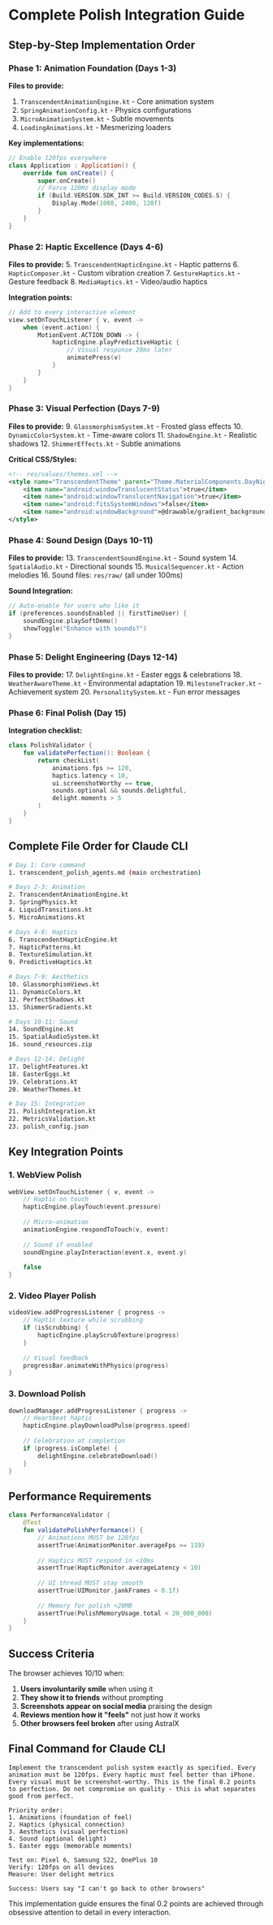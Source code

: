 # Complete Polish Integration Guide

## Step-by-Step Implementation Order

### Phase 1: Animation Foundation (Days 1-3)

**Files to provide:**
1. `TranscendentAnimationEngine.kt` - Core animation system
2. `SpringAnimationConfig.kt` - Physics configurations
3. `MicroAnimationSystem.kt` - Subtle movements
4. `LoadingAnimations.kt` - Mesmerizing loaders

**Key implementations:**
```kotlin
// Enable 120fps everywhere
class Application : Application() {
    override fun onCreate() {
        super.onCreate()
        // Force 120Hz display mode
        if (Build.VERSION.SDK_INT >= Build.VERSION_CODES.S) {
            Display.Mode(1080, 2400, 120f)
        }
    }
}
```

### Phase 2: Haptic Excellence (Days 4-6)

**Files to provide:**
5. `TranscendentHapticEngine.kt` - Haptic patterns
6. `HapticComposer.kt` - Custom vibration creation
7. `GestureHaptics.kt` - Gesture feedback
8. `MediaHaptics.kt` - Video/audio haptics

**Integration points:**
```kotlin
// Add to every interactive element
view.setOnTouchListener { v, event ->
    when (event.action) {
        MotionEvent.ACTION_DOWN -> {
            hapticEngine.playPredictiveHaptic {
                // Visual response 20ms later
                animatePress(v)
            }
        }
    }
}
```

### Phase 3: Visual Perfection (Days 7-9)

**Files to provide:**
9. `GlassmorphismSystem.kt` - Frosted glass effects
10. `DynamicColorSystem.kt` - Time-aware colors
11. `ShadowEngine.kt` - Realistic shadows
12. `ShimmerEffects.kt` - Subtle animations

**Critical CSS/Styles:**
```xml
<!-- res/values/themes.xml -->
<style name="TranscendentTheme" parent="Theme.MaterialComponents.DayNight.NoActionBar">
    <item name="android:windowTranslucentStatus">true</item>
    <item name="android:windowTranslucentNavigation">true</item>
    <item name="android:fitsSystemWindows">false</item>
    <item name="android:windowBackground">@drawable/gradient_background</item>
</style>
```

### Phase 4: Sound Design (Days 10-11)

**Files to provide:**
13. `TranscendentSoundEngine.kt` - Sound system
14. `SpatialAudio.kt` - Directional sounds
15. `MusicalSequencer.kt` - Action melodies
16. Sound files: `res/raw/` (all under 100ms)

**Sound Integration:**
```kotlin
// Auto-enable for users who like it
if (preferences.soundsEnabled || firstTimeUser) {
    soundEngine.playSoftDemo()
    showToggle("Enhance with sounds?")
}
```

### Phase 5: Delight Engineering (Days 12-14)

**Files to provide:**
17. `DelightEngine.kt` - Easter eggs & celebrations
18. `WeatherAwareTheme.kt` - Environmental adaptation
19. `MilestoneTracker.kt` - Achievement system
20. `PersonalitySystem.kt` - Fun error messages

### Phase 6: Final Polish (Day 15)

**Integration checklist:**
```kotlin
class PolishValidator {
    fun validatePerfection(): Boolean {
        return checkList(
            animations.fps >= 120,
            haptics.latency < 10,
            ui.screenshotWorthy == true,
            sounds.optional && sounds.delightful,
            delight.moments > 5
        )
    }
}
```

## Complete File Order for Claude CLI

```bash
# Day 1: Core command
1. transcendent_polish_agents.md (main orchestration)

# Days 2-3: Animation
2. TranscendentAnimationEngine.kt
3. SpringPhysics.kt
4. LiquidTransitions.kt
5. MicroAnimations.kt

# Days 4-6: Haptics  
6. TranscendentHapticEngine.kt
7. HapticPatterns.kt
8. TextureSimulation.kt
9. PredictiveHaptics.kt

# Days 7-9: Aesthetics
10. GlassmorphismViews.kt
11. DynamicColors.kt
12. PerfectShadows.kt
13. ShimmerGradients.kt

# Days 10-11: Sound
14. SoundEngine.kt
15. SpatialAudioSystem.kt
16. sound_resources.zip

# Days 12-14: Delight
17. DelightFeatures.kt
18. EasterEggs.kt
19. Celebrations.kt
20. WeatherThemes.kt

# Day 15: Integration
21. PolishIntegration.kt
22. MetricsValidation.kt
23. polish_config.json
```

## Key Integration Points

### 1. WebView Polish
```kotlin
webView.setOnTouchListener { v, event ->
    // Haptic on touch
    hapticEngine.playTouch(event.pressure)
    
    // Micro-animation
    animationEngine.respondToTouch(v, event)
    
    // Sound if enabled
    soundEngine.playInteraction(event.x, event.y)
    
    false
}
```

### 2. Video Player Polish
```kotlin
videoView.addProgressListener { progress ->
    // Haptic texture while scrubbing
    if (isScrubbing) {
        hapticEngine.playScrubTexture(progress)
    }
    
    // Visual feedback
    progressBar.animateWithPhysics(progress)
}
```

### 3. Download Polish
```kotlin
downloadManager.addProgressListener { progress ->
    // Heartbeat haptic
    hapticEngine.playDownloadPulse(progress.speed)
    
    // Celebration at completion
    if (progress.isComplete) {
        delightEngine.celebrateDownload()
    }
}
```

## Performance Requirements

```kotlin
class PerformanceValidator {
    @Test
    fun validatePolishPerformance() {
        // Animations MUST be 120fps
        assertTrue(AnimationMonitor.averageFps >= 119)
        
        // Haptics MUST respond in <10ms
        assertTrue(HapticMonitor.averageLatency < 10)
        
        // UI thread MUST stay smooth
        assertTrue(UIMonitor.jankFrames < 0.1f)
        
        // Memory for polish <20MB
        assertTrue(PolishMemoryUsage.total < 20_000_000)
    }
}
```

## Success Criteria

The browser achieves 10/10 when:

1. **Users involuntarily smile** when using it
2. **They show it to friends** without prompting
3. **Screenshots appear on social media** praising the design
4. **Reviews mention how it "feels"** not just how it works
5. **Other browsers feel broken** after using AstralX

## Final Command for Claude CLI

```
Implement the transcendent polish system exactly as specified. Every animation must be 120fps. Every haptic must feel better than iPhone. Every visual must be screenshot-worthy. This is the final 0.2 points to perfection. Do not compromise on quality - this is what separates good from perfect.

Priority order:
1. Animations (foundation of feel)
2. Haptics (physical connection)
3. Aesthetics (visual perfection)
4. Sound (optional delight)
5. Easter eggs (memorable moments)

Test on: Pixel 6, Samsung S22, OnePlus 10
Verify: 120fps on all devices
Measure: User delight metrics

Success: Users say "I can't go back to other browsers"
```

This implementation guide ensures the final 0.2 points are achieved through obsessive attention to detail in every interaction.